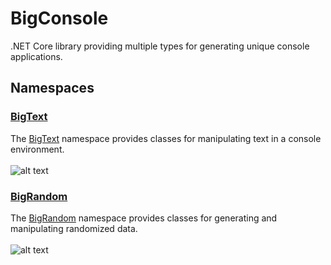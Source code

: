 # BigConsole
.NET Core library providing multiple types for generating unique console applications.

## Namespaces
### <a id="BigText" href="https://github.com/redrithm/BigConsole/blob/master/documentation/BigText/README.md#bigtext-namespace">BigText</a>
The <a href="#BigText">BigText</a> namespace provides classes for manipulating text in a console environment.
<br/><br/>
![alt text](https://github.com/redrithm/BigConsole/blob/master/media/gifs/bigtext.gif)

### <a id="BigRandom" href="https://github.com/redrithm/BigConsole/blob/master/documentation/BigRandom/README.md#bigrandom-namespace">BigRandom</a>
The <a href="#BigRandom">BigRandom</a> namespace provides classes for generating and manipulating randomized data.
<br/><br/>
![alt text](https://github.com/redrithm/BigConsole/blob/master/media/gifs/bigrandom.gif)
